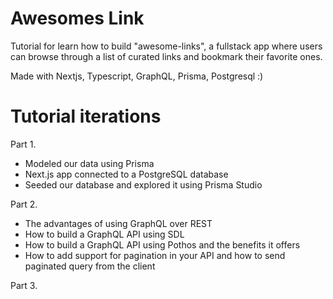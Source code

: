 # Awesomes Link

Tutorial for learn how to build "awesome-links", a fullstack app where users can browse through a list of curated links and bookmark their favorite ones.

Made with Nextjs, Typescript, GraphQL, Prisma, Postgresql :)

# Tutorial iterations

Part 1.
- Modeled our data using Prisma
- Next.js app connected to a PostgreSQL database
- Seeded our database and explored it using Prisma Studio

Part 2.
- The advantages of using GraphQL over REST
- How to build a GraphQL API using SDL
- How to build a GraphQL API using Pothos and the benefits it offers
- How to add support for pagination in your API and how to send paginated query from the client

Part 3.